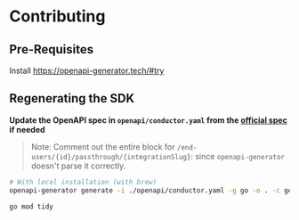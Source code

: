 # Contributing

## Pre-Requisites

Install https://openapi-generator.tech/#try

## Regenerating the SDK

**Update the OpenAPI spec in `openapi/conductor.yaml` from the [official spec](https://docs.conductor.is/api-ref/openapi) if needed**
> Note: Comment out the entire block for `/end-users/{id}/passthrough/{integrationSlug}`: since `openapi-generator` doesn't parse it correctly.

```bash
# With local installation (with brew)
openapi-generator generate -i ./openapi/conductor.yaml -g go -o . -c gen-config.yml

go mod tidy
```